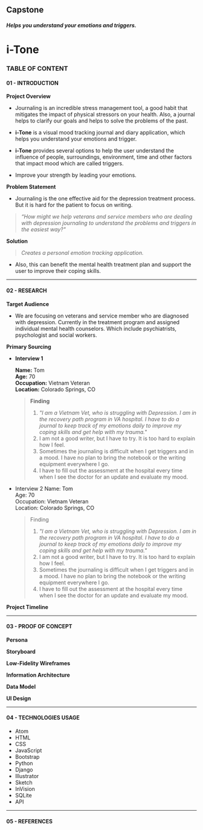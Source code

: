 ## Capstone

##### Helps you understand your emotions and triggers.
# i-Tone

### TABLE OF CONTENT

#### 01 - INTRODUCTION

**Project Overview**
- Journaling is an incredible stress management tool, a good habit that mitigates the
impact of physical stressors on your health. Also, a journal helps to clarify our goals
and helps to solve the problems of the past.

- **i-Tone** is a visual mood tracking journal and diary application, which helps you
understand your emotions and trigger.

- **i-Tone** provides several options to help the user understand the influence of people,
surroundings, environment, time and other factors that impact mood which are
called triggers.

- Improve your strength by leading your emotions.

**Problem Statement**
- Journaling is the one effective aid for the depression treatment process. But it is hard for
the patient to focus on writing.

> *“How might we help veterans and service members who are dealing with depression
journaling to understand the problems and triggers in the easiest way?"*

**Solution**
> *Creates a personal emotion tracking application.*

- Also, this can benefit the mental health treatment plan and support the user to
improve their coping skills.
_____________________________________________________________________________________________

#### 02 - RESEARCH

**Target Audience**
- We are focusing on veterans and service member who are diagnosed with depression. Currently in the treatment program and assigned individual mental health counselors. Which include psychiatrists, psychologist and social workers.

**Primary Sourcing**
- **Interview 1**

    **Name:**       Tom<br>
    **Age:**        70<br>
    **Occupation:** Vietnam Veteran<br>
    **Location:**   Colorado Springs, CO<br>

    > **Finding**
    > 1. *"I am a Vietnam Vet, who is struggling with Depression. I am in the recovery path
program in VA hospital. I have to do a journal to keep track of my emotions
daily to improve my coping skills and get help with my trauma."*
    > 2. I am not a good writer, but I have to try. It is too hard to explain how I feel.
    > 3. Sometimes the journaling is difficult when I get triggers and in a mood. I have no
plan to bring the notebook or the writing equipment everywhere I go.
    > 4. I have to fill out the assessment at the hospital every time when I see the doctor
for an update and evaluate my mood.

- Interview 2
    Name:       Tom<br>
    Age:        70<br>
    Occupation: Vietnam Veteran<br>
    Location:   Colorado Springs, CO<br>

    > Finding
    > 1. *"I am a Vietnam Vet, who is struggling with Depression. I am in the recovery path
program in VA hospital. I have to do a journal to keep track of my emotions
daily to improve my coping skills and get help with my trauma."*
    > 2. I am not a good writer, but I have to try. It is too hard to explain how I feel.
    > 3. Sometimes the journaling is difficult when I get triggers and in a mood. I have no
plan to bring the notebook or the writing equipment everywhere I go.
    > 4. I have to fill out the assessment at the hospital every time when I see the doctor
for an update and evaluate my mood.


**Project Timeline**

_____________________________________________________________________________________________

#### 03 - PROOF OF CONCEPT

**Persona**

**Storyboard**

**Low-Fidelity Wireframes**

**Information Architecture**

**Data Model**

**UI Design**

_____________________________________________________________________________________________

#### 04 - TECHNOLOGIES USAGE

* Atom
* HTML
* CSS
* JavaScript
* Bootstrap
* Python
* Django
* Illustrator
* Sketch
* InVision
* SQLite
* API

_____________________________________________________________________________________________

#### 05 - REFERENCES
